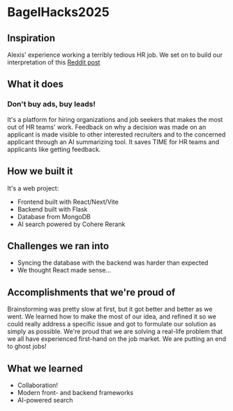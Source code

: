# BagelHacks2025

## Inspiration

Alexis' experience working a terribly tedious HR job. We set on to build our interpretation of this [Reddit post](https://old.reddit.com/r/CrazyIdeas/comments/4fmtml/make_an_app_called_resume_roulette_people_submit/)

## What it does
### Don't buy ads, buy leads!

It's a platform for hiring organizations and job seekers that makes the most out of HR teams' work. Feedback on why a decision was made on an applicant is made visible to other interested recruiters and to the concerned applicant through an AI summarizing tool. It saves TIME for HR teams and applicants like getting feedback.

## How we built it

It's a web project:
- Frontend built with React/Next/Vite
- Backend built with Flask
- Database from MongoDB
- AI search powered by Cohere Rerank

## Challenges we ran into

- Syncing the database with the backend was harder than expected
- We thought React made sense...

## Accomplishments that we're proud of

Brainstorming was pretty slow at first, but it got better and better as we went. We learned how to make the most of our idea, and refined it so we could really address a specific issue and got to formulate our solution as simply as possible.
We're proud that we are solving a real-life problem that we all have experienced first-hand on the job market. We are putting an end to ghost jobs!

## What we learned

- Collaboration!
- Modern front- and backend frameworks
- AI-powered search
